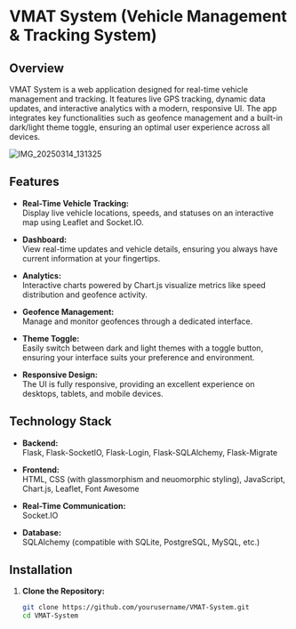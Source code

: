 # VMAT System (Vehicle Management & Tracking System)

## Overview

VMAT System is a web application designed for real-time vehicle management and tracking. It features live GPS tracking, dynamic data updates, and interactive analytics with a modern, responsive UI. The app integrates key functionalities such as geofence management and a built-in dark/light theme toggle, ensuring an optimal user experience across all devices.

![IMG_20250314_131325](https://github.com/user-attachments/assets/4507ab3d-8319-4738-a89a-de526304f741)

## Features

- **Real-Time Vehicle Tracking:**  
  Display live vehicle locations, speeds, and statuses on an interactive map using Leaflet and Socket.IO.

- **Dashboard:**  
  View real-time updates and vehicle details, ensuring you always have current information at your fingertips.

- **Analytics:**  
  Interactive charts powered by Chart.js visualize metrics like speed distribution and geofence activity.

- **Geofence Management:**  
  Manage and monitor geofences through a dedicated interface.

- **Theme Toggle:**  
  Easily switch between dark and light themes with a toggle button, ensuring your interface suits your preference and environment.

- **Responsive Design:**  
  The UI is fully responsive, providing an excellent experience on desktops, tablets, and mobile devices.

## Technology Stack

- **Backend:**  
  Flask, Flask-SocketIO, Flask-Login, Flask-SQLAlchemy, Flask-Migrate

- **Frontend:**  
  HTML, CSS (with glassmorphism and neuomorphic styling), JavaScript, Chart.js, Leaflet, Font Awesome

- **Real-Time Communication:**  
  Socket.IO

- **Database:**  
  SQLAlchemy (compatible with SQLite, PostgreSQL, MySQL, etc.)

## Installation

1. **Clone the Repository:**

   ```bash
   git clone https://github.com/yourusername/VMAT-System.git
   cd VMAT-System
